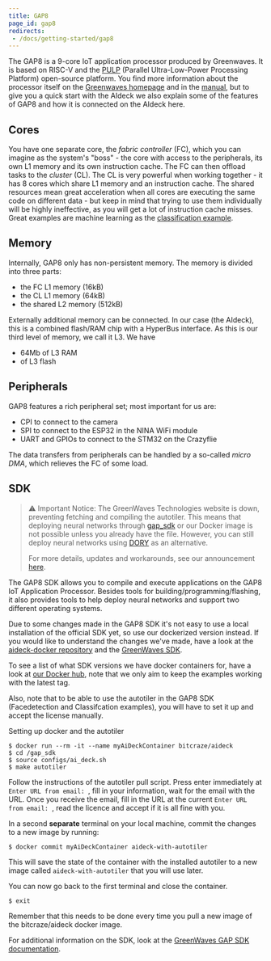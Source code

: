 ```yaml
---
title: GAP8
page_id: gap8
redirects:
 - /docs/getting-started/gap8
---
```


The GAP8 is a 9-core IoT application processor produced by Greenwaves. It is based on RISC-V and the [PULP](https://pulp-platform.org) (Parallel Ultra-Low-Power Processing Platform) open-source platform.
You find more information about the processor itself on the [Greenwaves homepage](https://greenwaves-technologies.com/gap8_mcu_ai/) and in the [manual](https://greenwaves-technologies.com/manuals/BUILD/HOME/html/index.html), but to give you a quick start with the AIdeck we also explain some of the features of GAP8 and how it is connected on the AIdeck here.

## Cores ##

You have one separate core, the *fabric controller* (FC), which you can imagine as the system's "boss" - the core with access to the peripherals, its own L1 memory and its own instruction cache. The FC can then offload tasks to the *cluster* (CL). The CL is very powerful when working together - it has 8 cores which share L1 memory and an instruction cache. The shared resources mean great acceleration when all cores are executing the same code on different data - but keep in mind that trying to use them individually will be highly ineffective, as you will get a lot of instruction cache misses. Great examples are machine learning as the [classification example](/docs/examples/classification-demo.md).

## Memory ##

Internally, GAP8 only has non-persistent memory. The memory is divided into three parts:
- the FC L1 memory (16kB)
- the CL L1 memory (64kB)
- the shared L2 memory (512kB)

Externally additional memory can be connected. In our case (the AIdeck), this is a combined flash/RAM chip with a HyperBus interface. As this is our third level of memory, we call it L3. We have
- 64Mb of L3 RAM
- of L3 flash

## Peripherals ##

GAP8 features a rich peripheral set; most important for us are:
- CPI to connect to the camera
- SPI to connect to the ESP32 in the NINA WiFi module
- UART and GPIOs to connect to the STM32 on the Crazyflie

The data transfers from peripherals can be handled by a so-called *micro DMA*, which relieves the FC of some load.

## SDK ##

> ⚠️ Important Notice: The GreenWaves Technologies website is down, preventing fetching and compiling the autotiler. This means that deploying neural networks through [gap_sdk](https://github.com/GreenWaves-Technologies/gap_sdk) or our Docker image is not possible unless you already have the file. However, you can still deploy neural networks using [DORY](https://github.com/pulp-platform/dory) as an alternative.
>
> For more details, updates and workarounds, see our announcement [here](https://github.com/orgs/bitcraze/discussions/1854).

The GAP8 SDK allows you to compile and execute applications on the GAP8 IoT Application Processor.
Besides tools for building/programming/flashing, it also provides tools to help deploy neural networks and support two different operating systems.

Due to some changes made in the GAP8 SDK it's not easy to use a local installation of the official
SDK yet, so use our dockerized version instead. If you would like to understand the changes we've made,
have a look at the [aideck-docker repository](https://github.com/bitcraze/docker-aideck) and the
[GreenWaves SDK](https://github.com/GreenWaves-Technologies/gap_sdk).

To see a list of what SDK versions we have docker containers for, have a look at [our Docker hub](https://hub.docker.com/r/bitcraze/aideck/tags),
note that we only aim to keep the examples working with the latest tag.

Also, note that to be able to use the autotiler in the GAP8 SDK (Facedetection and Classifcation examples), you will have to set it up and accept the license manually.

Setting up docker and the autotiler

```
$ docker run --rm -it --name myAiDeckContainer bitcraze/aideck
$ cd /gap_sdk
$ source configs/ai_deck.sh
$ make autotiler
```

Follow the instructions of the autotiler pull script. Press enter immediately at  `Enter URL from email: `, fill in your information, wait for the email with the URL. Once you receive the email, fill in the URL at the current `Enter URL from email: `, read the licence and accept if it is all fine with you.

In a second **separate** terminal on your local machine, commit the changes to a new image by running:
```
$ docker commit myAiDeckContainer aideck-with-autotiler
```

This will save the state of the container with the installed autotiler to a new image called `aideck-with-autotiler` that you will use later.

You can now go back to the first terminal and close the container.

```
$ exit
```

Remember that this needs to be done every time you pull a new image of the bitcraze/aideck docker image.




For additional information on the SDK, look at the [GreenWaves GAP SDK documentation](https://greenwaves-technologies.com/manuals/BUILD/HOME/html/index.html).
